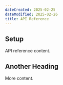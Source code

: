 ```yaml
---
dateCreated: 2025-02-25
dateModified: 2025-02-26
title: API Reference
---
```


## Setup

API reference content.

## Another Heading

More content.
